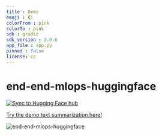 ```yaml
---
title : Demo
emoji : 🌔
colorFrom : pink
colorTo : pink
sdk : gradio
sdk_version : 3.0.6
app_file : app.py
pinned : false
license: cc
---
```


# end-end-mlops-huggingface

[![Sync to Hugging Face hub](https://github.com/jjinhongg/end-end-mlops-huggingface/actions/workflows/main.yml/badge.svg)](https://github.com/jjinhongg/end-end-mlops-huggingface/actions/workflows/main.yml)

[Try the demo text summarization here!](https://huggingface.co/spaces/jjinhongg/end-end-mlops-demo)

![end-end-mlops-huggingface](https://github.com/jjinhongg/end-end-mlops-huggingface/assets/34515006/f28b73c3-7ec3-48ec-9b88-489870c27bba)
